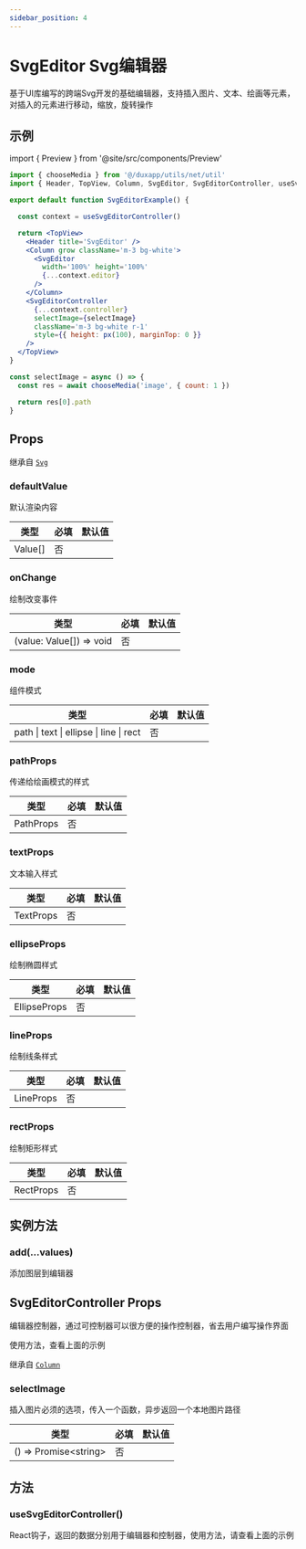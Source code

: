 ```yaml
---
sidebar_position: 4
---
```


# SvgEditor Svg编辑器

基于UI库编写的跨端Svg开发的基础编辑器，支持插入图片、文本、绘画等元素，对插入的元素进行移动，缩放，旋转操作

## 示例

import { Preview } from '@site/src/components/Preview'

<Preview name='SvgEditor' />

```jsx
import { chooseMedia } from '@/duxapp/utils/net/util'
import { Header, TopView, Column, SvgEditor, SvgEditorController, useSvgEditorController, px } from '@/duxuiExample'

export default function SvgEditorExample() {

  const context = useSvgEditorController()

  return <TopView>
    <Header title='SvgEditor' />
    <Column grow className='m-3 bg-white'>
      <SvgEditor
        width='100%' height='100%'
        {...context.editor}
      />
    </Column>
    <SvgEditorController
      {...context.controller}
      selectImage={selectImage}
      className='m-3 bg-white r-1'
      style={{ height: px(100), marginTop: 0 }}
    />
  </TopView>
}

const selectImage = async () => {
  const res = await chooseMedia('image', { count: 1 })

  return res[0].path
}
```

## Props

继承自 [`Svg`](/docs/duxui/svg/)

### defaultValue

默认渲染内容

| 类型 | 必填 | 默认值 |
| ---- | -------- | ------- |
| Value[] | 否 |  |

### onChange

绘制改变事件

| 类型 | 必填 | 默认值 |
| ---- | -------- | ------- |
| (value: Value[]) => void | 否 |  |

### mode

组件模式

| 类型 | 必填 | 默认值 |
| ---- | -------- | ------- |
| path \| text \| ellipse \| line \| rect | 否 |  |

### pathProps

传递给绘画模式的样式

| 类型 | 必填 | 默认值 |
| ---- | -------- | ------- |
| PathProps | 否 |  |

### textProps

文本输入样式

| 类型 | 必填 | 默认值 |
| ---- | -------- | ------- |
| TextProps | 否 |  |

### ellipseProps

绘制椭圆样式

| 类型 | 必填 | 默认值 |
| ---- | -------- | ------- |
| EllipseProps | 否 |  |

### lineProps

绘制线条样式

| 类型 | 必填 | 默认值 |
| ---- | -------- | ------- |
| LineProps | 否 |  |

### rectProps

绘制矩形样式

| 类型 | 必填 | 默认值 |
| ---- | -------- | ------- |
| RectProps | 否 |  |

## 实例方法

### add(...values)

添加图层到编辑器

## SvgEditorController Props

编辑器控制器，通过可控制器可以很方便的操作控制器，省去用户编写操作界面

使用方法，查看上面的示例

继承自 [`Column`](/docs/duxui/layout/Column)

### selectImage

插入图片必须的选项，传入一个函数，异步返回一个本地图片路径

| 类型 | 必填 | 默认值 |
| ---- | -------- | ------- |
| () => Promise\<string\> | 否 |  |

## 方法

### useSvgEditorController()

React钩子，返回的数据分别用于编辑器和控制器，使用方法，请查看上面的示例